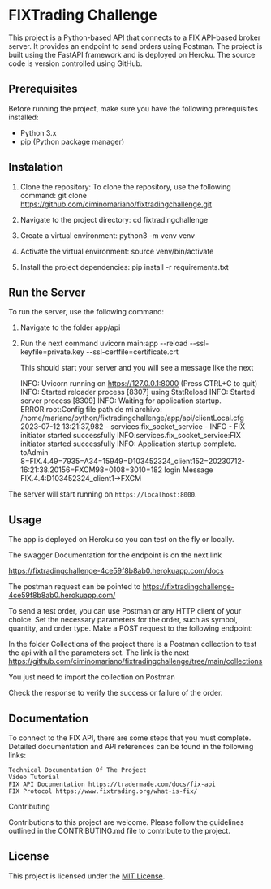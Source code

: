 # FIXTrading Challenge

This project is a Python-based API that connects 
to a FIX API-based broker server. 
It provides an endpoint to send orders using Postman.
The project is built using the FastAPI framework and is deployed on Heroku. 
The source code is version controlled using GitHub.

## Prerequisites

Before running the project, make sure you have the following prerequisites installed:

- Python 3.x
- pip (Python package manager)
## Instalation


1. Clone the repository:
To clone the repository, use the following command: 
  git clone https://github.com/ciminomariano/fixtradingchallenge.git

2. Navigate to the project directory:
   cd fixtradingchallenge
3. Create a virtual environment:
   python3 -m venv venv
4. Activate the virtual environment:
   source venv/bin/activate
5. Install the project dependencies:
   pip install -r requirements.txt


## Run the Server

To run the server, use the following command:

1. Navigate to the folder app/api
2. Run the next command
   uvicorn main:app --reload --ssl-keyfile=private.key --ssl-certfile=certificate.crt


   This should start your server and you will see a message like the next

    INFO:     Uvicorn running on https://127.0.0.1:8000 (Press CTRL+C to quit)
    INFO:     Started reloader process [8307] using StatReload
    INFO:     Started server process [8309]
    INFO:     Waiting for application startup.
    ERROR:root:Config file path de mi archivo: /home/mariano/python/fixtradingchallenge/app/api/clientLocal.cfg
    2023-07-12 13:21:37,982 - services.fix_socket_service - INFO - FIX initiator started successfully
    INFO:services.fix_socket_service:FIX initiator started successfully
    INFO:     Application startup complete.
     toAdmin 8=FIX.4.49=7935=A34=15949=D103452324_client152=20230712-16:21:38.20156=FXCM98=0108=3010=182
     login Message FIX.4.4:D103452324_client1->FXCM

The server will start running on `https://localhost:8000`.

## Usage

The app is deployed on Heroku so you can test on the fly or
locally.

The swagger Documentation for the endpoint is on the next link

https://fixtradingchallenge-4ce59f8b8ab0.herokuapp.com/docs

The postman request can be pointed to
https://fixtradingchallenge-4ce59f8b8ab0.herokuapp.com/

To send a test order, you can use Postman or any HTTP client of your choice.
Set the necessary parameters for the order, such as symbol, quantity, and order type. 
Make a POST request to the following endpoint:

In the folder Collections of the project there is a Postman
collection to test the api with all the parameters set.
The link is the next
https://github.com/ciminomariano/fixtradingchallenge/tree/main/collections

You just need to import the collection on Postman

Check the response to verify the success or failure of the order.

## Documentation


To connect to the FIX API, there are some steps that you must complete. Detailed documentation and API references can be found in the following links:

    
    Technical Documentation Of The Project 
    Video Tutorial
    FIX API Documentation https://tradermade.com/docs/fix-api
    FIX Protocol https://www.fixtrading.org/what-is-fix/

Contributing

Contributions to this project are welcome. Please follow the guidelines outlined in the CONTRIBUTING.md file to contribute to the project.

## License

This project is licensed under the [MIT License](LICENSE).
